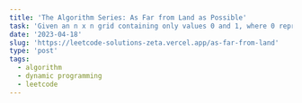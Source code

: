 ```yaml
---
title: 'The Algorithm Series: As Far from Land as Possible'
task: 'Given an n x n grid containing only values 0 and 1, where 0 represents water and 1 represents land, find a water cell such that its distance to the nearest land cell is maximized, and return the distance. If no land or water exists in the grid, return -1. The distance used in this problem is the Manhattan distance: the distance between two cells (x0, y0) and (x1, y1) is |x0 - x1| + |y0 - y1|.'
date: '2023-04-18'
slug: 'https://leetcode-solutions-zeta.vercel.app/as-far-from-land'
type: 'post'
tags:
  - algorithm
  - dynamic programming
  - leetcode
---
```

